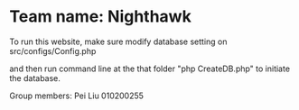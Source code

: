 # Team name: Nighthawk

To run this website, make sure modify database setting on src/configs/Config.php 

and then run command line at the that folder "php CreateDB.php" to initiate the database.

Group members:
Pei Liu	010200255